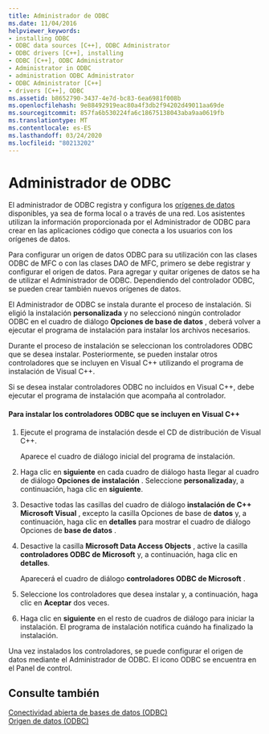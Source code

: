 ```yaml
---
title: Administrador de ODBC
ms.date: 11/04/2016
helpviewer_keywords:
- installing ODBC
- ODBC data sources [C++], ODBC Administrator
- ODBC drivers [C++], installing
- ODBC [C++], ODBC Administrator
- Administrator in ODBC
- administration ODBC Administrator
- ODBC Administrator [C++]
- drivers [C++], ODBC
ms.assetid: b8652790-3437-4e7d-bc83-6ea6981f008b
ms.openlocfilehash: 9e88492919eac80a4f3db2f94202d49011aa69de
ms.sourcegitcommit: 857fa6b530224fa6c18675138043aba9aa0619fb
ms.translationtype: MT
ms.contentlocale: es-ES
ms.lasthandoff: 03/24/2020
ms.locfileid: "80213202"
---
```

# <a name="odbc-administrator"></a>Administrador de ODBC

El administrador de ODBC registra y configura los [orígenes de datos](../../data/odbc/data-source-odbc.md) disponibles, ya sea de forma local o a través de una red. Los asistentes utilizan la información proporcionada por el Administrador de ODBC para crear en las aplicaciones código que conecta a los usuarios con los orígenes de datos.

Para configurar un origen de datos ODBC para su utilización con las clases ODBC de MFC o con las clases DAO de MFC, primero se debe registrar y configurar el origen de datos. Para agregar y quitar orígenes de datos se ha de utilizar el Administrador de ODBC. Dependiendo del controlador ODBC, se pueden crear también nuevos orígenes de datos.

El Administrador de ODBC se instala durante el proceso de instalación. Si eligió la instalación **personalizada** y no seleccionó ningún controlador ODBC en el cuadro de diálogo **Opciones de base de datos** , deberá volver a ejecutar el programa de instalación para instalar los archivos necesarios.

Durante el proceso de instalación se seleccionan los controladores ODBC que se desea instalar. Posteriormente, se pueden instalar otros controladores que se incluyen en Visual C++ utilizando el programa de instalación de Visual C++.

Si se desea instalar controladores ODBC no incluidos en Visual C++, debe ejecutar el programa de instalación que acompaña al controlador.

#### <a name="to-install-odbc-drivers-that-ship-with-visual-c"></a>Para instalar los controladores ODBC que se incluyen en Visual C++

1. Ejecute el programa de instalación desde el CD de distribución de Visual C++.

   Aparece el cuadro de diálogo inicial del programa de instalación.

1. Haga clic en **siguiente** en cada cuadro de diálogo hasta llegar al cuadro de diálogo **Opciones de instalación** . Seleccione **personalizada**y, a continuación, haga clic en **siguiente**.

1. Desactive todas las casillas del cuadro de diálogo **instalación de C++ Microsoft Visual** , excepto la casilla Opciones de base de **datos** y, a continuación, haga clic en **detalles** para mostrar el cuadro de diálogo Opciones de **base de datos** .

1. Desactive la casilla **Microsoft Data Access Objects** , active la casilla **controladores ODBC de Microsoft** y, a continuación, haga clic en **detalles**.

   Aparecerá el cuadro de diálogo **controladores ODBC de Microsoft** .

1. Seleccione los controladores que desea instalar y, a continuación, haga clic en **Aceptar** dos veces.

1. Haga clic en **siguiente** en el resto de cuadros de diálogo para iniciar la instalación. El programa de instalación notifica cuándo ha finalizado la instalación.

Una vez instalados los controladores, se puede configurar el origen de datos mediante el Administrador de ODBC. El icono ODBC se encuentra en el Panel de control.

## <a name="see-also"></a>Consulte también

[Conectividad abierta de bases de datos (ODBC)](../../data/odbc/open-database-connectivity-odbc.md)<br/>
[Origen de datos (ODBC)](../../data/odbc/data-source-odbc.md)
